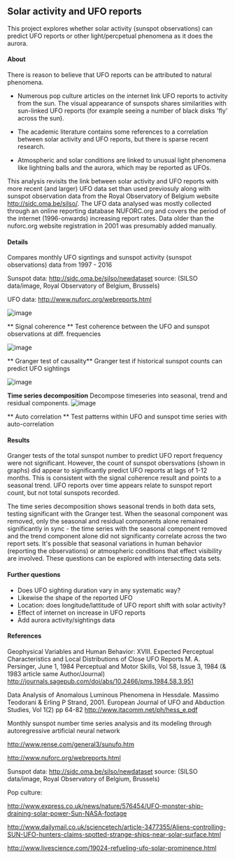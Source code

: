 ## Solar activity and UFO reports
This project explores whether solar activity (sunspot observations) can predict UFO reports or other light/percpetual phenomena as it does the aurora. 

#### About

There is reason to believe that UFO reports can be attributed to natural phenomena. 

* Numerous pop culture articles on the internet link UFO reports to activity from the sun. The visual appearance of sunspots shares similarities with sun-linked UFO reports (for example seeing a number of black disks 'fly' across the sun).

* The academic literature contains some references to a correlation between solar activity and UFO reports, but there is sparse recent research.  

* Atmospheric and solar conditions are linked to unusual light phenomena like lightning balls and the aurora, which may be reported as UFOs. 

This analysis revisits the link between solar activity and UFO reports with more recent (and larger) UFO data set than used previosuly along with sunspot observation data from the Royal Observatory of Belgium website http://sidc.oma.be/silso/. The UFO data analysed was mostly collected through an online reporting database NUFORC.org and covers the period of the internet (1996-onwards) increasing report rates. Data older than the nuforc.org website registration in 2001 was presumably added manually.


#### Details

Compares monthly UFO signtings and sunspot activity (sunspot observations) data from 1997 - 2016 

Sunspot data: http://sidc.oma.be/silso/newdataset source: (SILSO data/image, Royal Observatory of Belgium, Brussels)

UFO data: http://www.nuforc.org/webreports.html 

![image](https://raw.githubusercontent.com/amandalouparker/solaractivity/master/imgs/UFOsunspots_1997-2016.png "UFO and sunspots 1997-2016")

** Signal coherence **
Test coherence between the UFO and sunspot observations at diff. frequencies

![image](https://raw.githubusercontent.com/amandalouparker/solaractivity/master/imgs/UFOsunspots_freqCoherence.png "UFO and sunspots signal coherence")

** Granger test of causality**
Granger test if historical sunspot counts can predict UFO sightings

![image](https://raw.githubusercontent.com/amandalouparker/solaractivity/master/imgs/UFOsunspots_granger_pvals.png "UFO and sunspots granger p values")

**Time series decomposition**
Decompose timeseries into seasonal, trend and residual components. 
![image](https://raw.githubusercontent.com/amandalouparker/solaractivity/master/imgs/UFOsunspots_timeseries.png)

** Auto correlation **
Test patterns within UFO and sunspot time series with auto-correlation

#### Results
Granger tests of the total sunspot number to predict UFO report frequency were not significant. However, the count of sunspot obersvations (shown in graphs) did appear to significantly predict UFO reports at lags of 1-12 months. This is consistent with the signal coherence result and points to a seasonal trend. UFO reports over time appears relate to sunspot report count, but not total sunspots recorded.

The time series decomposition shows seasonal trends in both data sets, testing significant with the Granger test. When the seasonal component was removed, only the seasonal and residual components alone remained significantly in sync - the time series with the seasonal component removed and the trend component alone did not significanty correlate across the two report sets. It's possible that seasonal variations in human behavior (reporting the observations) or atmospheric conditions that effect visibility are involved. These questions can be explored with intersecting data sets. 


#### Further questions
* Does UFO sighting duration vary in any systematic way?
* Likewise the shape of the reported UFO
* Location: does longitude/lattitude of UFO report shift with solar activity?
* Effect of internet on increase in UFO reports
* Add aurora activity/sightings data

#### References
Geophysical Variables and Human Behavior: XVIII. Expected Perceptual Characteristics and Local Distributions of Close UFO Reports
M. A. Persinger, June 1, 1984 Perceptual and Motor Skills, Vol 58, Issue 3, 1984 (& 1983 article same Author/Journal)
http://journals.sagepub.com/doi/abs/10.2466/pms.1984.58.3.951

Data Analysis of Anomalous Luminous Phenomena in Hessdale. Massimo Teodorani & Erling P Strand, 2001. European Journal of UFO and Abduction Studies, Vol 1(2) pp 64-82
http://www.itacomm.net/ph/hess_e.pdf

Monthly sunspot number time series analysis and its modeling through autoregressive artificial neural network

http://www.rense.com/general3/sunufo.htm

http://www.nuforc.org/webreports.html 

Sunspot data: http://sidc.oma.be/silso/newdataset source: (SILSO data/image, Royal Observatory of Belgium, Brussels)

Pop culture:

http://www.express.co.uk/news/nature/576454/UFO-monster-ship-draining-solar-power-Sun-NASA-footage

http://www.dailymail.co.uk/sciencetech/article-3477355/Aliens-controlling-SUN-UFO-hunters-claims-spotted-strange-ships-near-solar-surface.html

http://www.livescience.com/19024-refueling-ufo-solar-prominence.html


